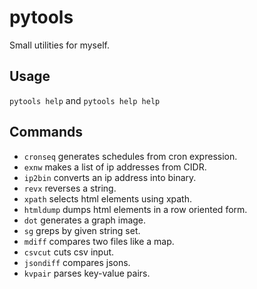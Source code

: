 # pytools

Small utilities for myself.

## Usage

`pytools help` and `pytools help help`

## Commands

- `cronseq` generates schedules from cron expression.
- `exnw` makes a list of ip addresses from CIDR.
- `ip2bin` converts an ip address into binary.
- `revx` reverses a string.
- `xpath` selects html elements using xpath.
- `htmldump` dumps html elements in a row oriented form.
- `dot` generates a graph image.
- `sg` greps by given string set.
- `mdiff` compares two files like a map.
- `csvcut` cuts csv input.
- `jsondiff` compares jsons.
- `kvpair` parses key-value pairs.
